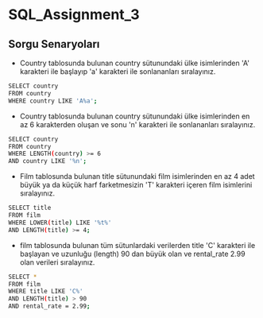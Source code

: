# SQL_Assignment_3

## Sorgu Senaryoları

* Country tablosunda bulunan country sütunundaki ülke isimlerinden 'A' karakteri ile başlayıp 'a' karakteri ile sonlananları sıralayınız.


```bash
SELECT country
FROM country
WHERE country LIKE 'A%a';
```

* Country tablosunda bulunan country sütunundaki ülke isimlerinden en az 6 karakterden oluşan ve sonu 'n' karakteri ile sonlananları sıralayınız.

```bash
SELECT country
FROM country
WHERE LENGTH(country) >= 6
AND country LIKE '%n';
```

* Film tablosunda bulunan title sütunundaki film isimlerinden en az 4 adet büyük ya da küçük harf farketmesizin 'T' karakteri içeren film isimlerini sıralayınız.

```bash
SELECT title
FROM film
WHERE LOWER(title) LIKE '%t%'
AND LENGTH(title) >= 4;
```

* film tablosunda bulunan tüm sütunlardaki verilerden title 'C' karakteri ile başlayan ve uzunluğu (length) 90 dan büyük olan ve rental_rate 2.99 olan verileri sıralayınız.

```bash
SELECT *
FROM film
WHERE title LIKE 'C%'
AND LENGTH(title) > 90
AND rental_rate = 2.99;
```

